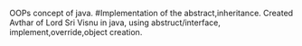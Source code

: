 OOPs concept of java.
#Implementation of the abstract,inheritance.
Created Avthar of Lord  Sri Visnu in java,
using abstruct/interface, implement,override,object creation.
